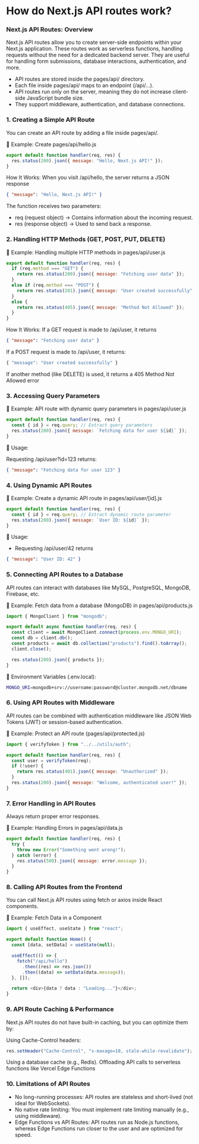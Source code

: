 # How do Next.js API routes work?

### Next.js API Routes: Overview
Next.js API routes allow you to create server-side endpoints within your Next.js application. These routes work as serverless functions, handling requests without the need for a dedicated backend server. They are useful for handling form submissions, database interactions, authentication, and more.

- API routes are stored inside the pages/api/ directory.
- Each file inside pages/api/ maps to an endpoint (/api/...).
- API routes run only on the server, meaning they do not increase client-side JavaScript bundle size.
- They support middleware, authentication, and database connections.

### 1. Creating a Simple API Route
You can create an API route by adding a file inside pages/api/.

📌 Example: Create pages/api/hello.js
```js
export default function handler(req, res) {
  res.status(200).json({ message: "Hello, Next.js API!" });
}

```
How It Works:
When you visit /api/hello, the server returns a JSON response
```json
{ "message": "Hello, Next.js API!" }
```
The function receives two parameters:
- req (request object) → Contains information about the incoming request.
- res (response object) → Used to send back a response.

### 2. Handling HTTP Methods (GET, POST, PUT, DELETE)
📌 Example: Handling multiple HTTP methods in pages/api/user.js
```js
export default function handler(req, res) {
  if (req.method === "GET") {
    return res.status(200).json({ message: "Fetching user data" });
  } 
  else if (req.method === "POST") {
    return res.status(201).json({ message: "User created successfully" });
  } 
  else {
    return res.status(405).json({ message: "Method Not Allowed" });
  }
}
```
How It Works:
If a GET request is made to /api/user, it returns
```json
{ "message": "Fetching user data" }
```
If a POST request is made to /api/user, it returns:
```js
{ "message": "User created successfully" }
```
If another method (like DELETE) is used, it returns a 405 Method Not Allowed error

### 3. Accessing Query Parameters
📌 Example: API route with dynamic query parameters in pages/api/user.js
```js
export default function handler(req, res) {
  const { id } = req.query; // Extract query parameters
  res.status(200).json({ message: `Fetching data for user ${id}` });
}
```
📌 Usage:

Requesting /api/user?id=123 returns:
```json
{ "message": "Fetching data for user 123" }

```

### 4. Using Dynamic API Routes
📌 Example: Create a dynamic API route in pages/api/user/[id].js
```js
export default function handler(req, res) {
  const { id } = req.query; // Extract dynamic route parameter
  res.status(200).json({ message: `User ID: ${id}` });
}
```
📌 Usage:
- Requesting /api/user/42 returns
```json
{ "message": "User ID: 42" }
```

### 5. Connecting API Routes to a Database
API routes can interact with databases like MySQL, PostgreSQL, MongoDB, Firebase, etc.

📌 Example: Fetch data from a database (MongoDB) in pages/api/products.js
```js
import { MongoClient } from "mongodb";

export default async function handler(req, res) {
  const client = await MongoClient.connect(process.env.MONGO_URI);
  const db = client.db();
  const products = await db.collection("products").find().toArray();
  client.close();

  res.status(200).json({ products });
}

```
📌 Environment Variables (.env.local):
```bash
MONGO_URI=mongodb+srv://username:password@cluster.mongodb.net/dbname
```
### 6. Using API Routes with Middleware
API routes can be combined with authentication middleware like JSON Web Tokens (JWT) or session-based authentication.

📌 Example: Protect an API route (pages/api/protected.js)
```js
import { verifyToken } from "../../utils/auth";

export default function handler(req, res) {
  const user = verifyToken(req);
  if (!user) {
    return res.status(401).json({ message: "Unauthorized" });
  }
  res.status(200).json({ message: "Welcome, authenticated user!" });
}
```

### 7. Error Handling in API Routes
Always return proper error responses.

📌 Example: Handling Errors in pages/api/data.js
```js
export default function handler(req, res) {
  try {
    throw new Error("Something went wrong!");
  } catch (error) {
    res.status(500).json({ message: error.message });
  }
}

```
### 8. Calling API Routes from the Frontend
You can call Next.js API routes using fetch or axios inside React components.

📌 Example: Fetch Data in a Component
```js
import { useEffect, useState } from "react";

export default function Home() {
  const [data, setData] = useState(null);

  useEffect(() => {
    fetch("/api/hello")
      .then((res) => res.json())
      .then((data) => setData(data.message));
  }, []);

  return <div>{data ? data : "Loading..."}</div>;
}
```
### 9. API Route Caching & Performance
Next.js API routes do not have built-in caching, but you can optimize them by:

Using Cache-Control headers:
```js
res.setHeader("Cache-Control", "s-maxage=10, stale-while-revalidate");
```
Using a database cache (e.g., Redis).
Offloading API calls to serverless functions like Vercel Edge Functions

### 10. Limitations of API Routes
- No long-running processes: API routes are stateless and short-lived (not ideal for WebSockets).
- No native rate limiting: You must implement rate limiting manually (e.g., using middleware).
- Edge Functions vs API Routes: API routes run as Node.js functions, whereas Edge Functions run closer to the user and are optimized for speed.

